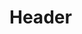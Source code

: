 <!-- TITLE: Defoliation -->
<!-- SUBTITLE: Inflicts severe damage upon a targeted plant, causing between 375 and 575 damage. -->

# Header